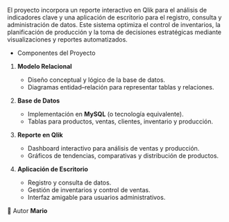 El proyecto incorpora un reporte interactivo en Qlik para el análisis de indicadores clave y una aplicación de escritorio para el registro, consulta y administración de datos. 
Este sistema optimiza el control de inventarios, la planificación de producción y la toma de decisiones estratégicas mediante visualizaciones y reportes automatizados.

- Componentes del Proyecto
1. **Modelo Relacional**  
   - Diseño conceptual y lógico de la base de datos.  
   - Diagramas entidad–relación para representar tablas y relaciones.

2. **Base de Datos**  
   - Implementación en **MySQL** (o tecnología equivalente).  
   - Tablas para productos, ventas, clientes, inventario y producción.

3. **Reporte en Qlik**  
   - Dashboard interactivo para análisis de ventas y producción.  
   - Gráficos de tendencias, comparativas y distribución de productos.

4. **Aplicación de Escritorio**  
   - Registro y consulta de datos.  
   - Gestión de inventarios y control de ventas.  
   - Interfaz amigable para usuarios administrativos.
  
👤 Autor
**Mario**
